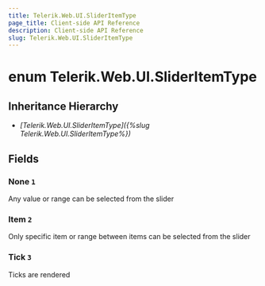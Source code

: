 ```yaml
---
title: Telerik.Web.UI.SliderItemType
page_title: Client-side API Reference
description: Client-side API Reference
slug: Telerik.Web.UI.SliderItemType
---
```


# enum Telerik.Web.UI.SliderItemType

## Inheritance Hierarchy

* *[Telerik.Web.UI.SliderItemType]({%slug Telerik.Web.UI.SliderItemType%})*

## Fields

### None `1`

Any value or range can be selected from the slider

### Item `2`

Only specific item or range between items can be selected from the slider

### Tick `3`

Ticks are rendered


